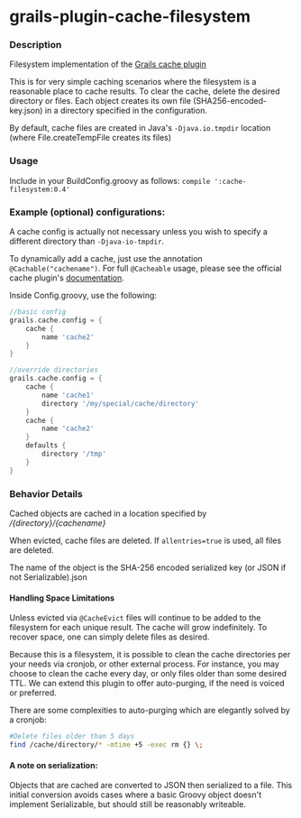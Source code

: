 grails-plugin-cache-filesystem
==============================

### Description

Filesystem implementation of the [Grails cache plugin](http://grails.org/plugin/cache)

This is for very simple caching scenarios where the filesystem is a reasonable place to cache results.  To clear the cache, delete the desired directory or files.  Each object creates its own file (SHA256-encoded-key.json) in a directory specified in the configuration.

By default, cache files are created in Java's `-Djava.io.tmpdir` location  (where File.createTempFile creates its files)

### Usage

Include in your BuildConfig.groovy as follows:
`compile ':cache-filesystem:0.4'`

### Example (optional) configurations:

A cache config is actually not necessary unless you wish to specify a different directory than `-Djava-io-tmpdir`. 

To dynamically add a cache, just use the annotation `@Cachable("cachename")`.  For full `@Cacheable` usage, please see the official cache plugin's [documentation](http://grails-plugins.github.io/grails-cache/).  

Inside Config.groovy, use the following:
```groovy
//basic config
grails.cache.config = {
    cache {
        name 'cache2'
    }
}

//override directories
grails.cache.config = {
    cache {
        name 'cache1'
        directory '/my/special/cache/directory'
    }
    cache {
        name 'cache2'
    }
    defaults {
        directory '/tmp'
    }
}
```

### Behavior Details

Cached objects are cached in a location specified by */{directory}/{cachename}*

When evicted, cache files are deleted.  If `allentries=true` is used, all files are deleted.

The name of the object is the SHA-256 encoded serialized key (or JSON if not Serializable).json

#### Handling Space Limitations

Unless evicted via `@CacheEvict` files will continue to be added to the filesystem for each unique result.  The cache will grow indefinitely.  To recover space, one can simply delete files as desired.

Because this is a filesystem, it is possible to clean the cache directories per your needs via cronjob, or other external process.  For instance, you may choose to clean the cache every day, or only files older than some desired TTL. We can extend this plugin to offer auto-purging, if the need is voiced or preferred.  

There are some complexities to auto-purging which are elegantly solved by a cronjob:

```bash
#Delete files older than 5 days
find /cache/directory/* -mtime +5 -exec rm {} \;
```

#### A note on serialization:
Objects that are cached are converted to JSON then serialized to a file.  This initial conversion avoids cases where a basic Groovy object doesn't implement Serializable, but should still be reasonably writeable.  



